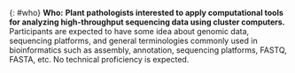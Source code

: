 {: #who}
**Who:**
**Plant pathologists interested to apply computational tools for analyzing high-throughput sequencing data using cluster computers.**
Participants are expected to have some idea about genomic data, 
sequencing platforms, and general terminologies commonly used in 
bioinformatics such as assembly, annotation, sequencing platforms, 
FASTQ, FASTA, etc. No technical proficiency is expected.
